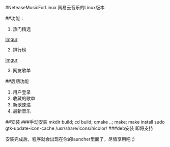 #NeteaseMusicForLinux
网易云音乐的Linux版本

##功能：
1. 热门精选

[Imgur](http://i.imgur.com/KDG8KVX.png)

2. 排行榜

[Imgur](http://i.imgur.com/B9CuJak.png)

3. 网友歌单

##后期功能
1. 用户登录
2. 收藏的歌单
3. 新歌速递
4. 最新音乐

##安装
###手动安装
	mkdir build; cd build; qmake ..; make; make install
	sudo gtk-update-icon-cache /usr/share/icons/hicolor/
###deb安装
	即将支持
	
安装完成后，程序就会出现在你的launcher里面了，尽情享用吧 ;)
	




